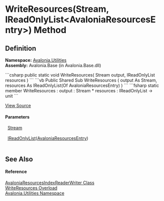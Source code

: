 # WriteResources(Stream, IReadOnlyList&lt;AvaloniaResourcesEntry&gt;) Method




## Definition
**Namespace:** <a href="N_Avalonia_Utilities">Avalonia.Utilities</a>  
**Assembly:** Avalonia.Base (in Avalonia.Base.dll)

<Tabs groupId="api-code-preview">
<TabItem value="csharp" label="C#">
```csharp
public static void WriteResources(
	Stream output,
	IReadOnlyList<AvaloniaResourcesEntry> resources
)
```
</TabItem>
<TabItem value="vb" label="VB">
```vb
Public Shared Sub WriteResources ( 
	output As Stream,
	resources As IReadOnlyList(Of AvaloniaResourcesEntry)
)
```
</TabItem>
<TabItem value="fsharp" label="F#">
```fsharp
static member WriteResources : 
        output : Stream * 
        resources : IReadOnlyList<AvaloniaResourcesEntry> -> unit 
```
</TabItem>
</Tabs>



<a href="https://github.com/AvaloniaUI/Avalonia/tree/master/src/Avalonia.Base/Utilities/AvaloniaResourcesIndex.cs#L80" title="View the source code">View Source</a>



#### Parameters
<dl><dt>  <a href="https://learn.microsoft.com/dotnet/api/system.io.stream" target="_blank" rel="noopener noreferrer">Stream</a></dt><dd> </dd><dt>  <a href="https://learn.microsoft.com/dotnet/api/system.collections.generic.ireadonlylist-1" target="_blank" rel="noopener noreferrer">IReadOnlyList</a>(<a href="T_Avalonia_Utilities_AvaloniaResourcesEntry">AvaloniaResourcesEntry</a>)</dt><dd> </dd></dl>

## See Also


#### Reference
<a href="T_Avalonia_Utilities_AvaloniaResourcesIndexReaderWriter">AvaloniaResourcesIndexReaderWriter Class</a>  
<a href="Overload_Avalonia_Utilities_AvaloniaResourcesIndexReaderWriter_WriteResources">WriteResources Overload</a>  
<a href="N_Avalonia_Utilities">Avalonia.Utilities Namespace</a>  

